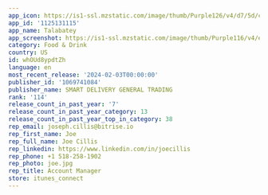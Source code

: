 ```yaml
---
app_icon: https://is1-ssl.mzstatic.com/image/thumb/Purple126/v4/d7/5d/c7/d75dc75b-5fae-f602-3cce-a6425ebdb667/AppIcon-0-0-1x_U007emarketing-0-7-0-85-220.png/1024x1024bb.png
app_id: '1125131115'
app_name: Talabatey
app_screenshot: https://is1-ssl.mzstatic.com/image/thumb/Purple116/v4/e6/1e/1b/e61e1bbb-e9c4-2bb3-d024-39e7c1be7171/4393a2be-47f9-4dc0-a2e9-edf63c14f4e6_iPhone_12_Pro_Max_En-01.jpg/1242x2688bb.png
category: Food & Drink
country: US
id: whOUd8ypdtZh
language: en
most_recent_release: '2024-02-03T00:00:00'
publisher_id: '1069741084'
publisher_name: SMART DELIVERY GENERAL TRADING
rank: '114'
release_count_in_past_year: '7'
release_count_in_past_year_category: 13
release_count_in_past_year_top_in_category: 38
rep_email: joseph.cillis@bitrise.io
rep_first_name: Joe
rep_full_name: Joe Cillis
rep_linkedin: https://www.linkedin.com/in/joecillis
rep_phone: +1 518-258-1902
rep_photo: joe.jpg
rep_title: Account Manager
store: itunes_connect
---
```


